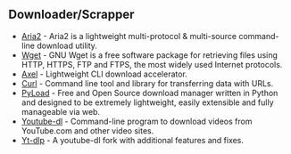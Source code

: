 ## Downloader/Scrapper

* [Aria2](https://aria2.github.io/) - Aria2 is a lightweight multi-protocol & multi-source command-line download utility.
* [Wget](https://www.gnu.org/software/wget) - GNU Wget is a free software package for retrieving files using HTTP, HTTPS, FTP and FTPS, the most widely used Internet protocols.
* [Axel](https://github.com/axel-download-accelerator/axel) - Lightweight CLI download accelerator.
* [Curl](https://curl.se/) - Command line tool and library for transferring data with URLs.
* [PyLoad](https://pyload.net/) - Free and Open Source download manager written in Python and designed to be extremely lightweight, easily extensible and fully manageable via web.
* [Youtube-dl](https://github.com/ytdl-org/youtube-dl) - Command-line program to download videos from YouTube.com and other video sites.
* [Yt-dlp](https://github.com/yt-dlp/yt-dlp) - A youtube-dl fork with additional features and fixes.

